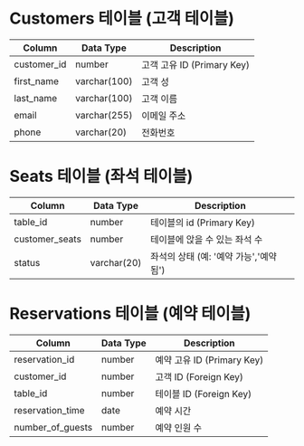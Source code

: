 # Customers 테이블 (고객 테이블)
|Column|Data Type|Description|
|-|-|-|
|customer_id|number|고객 고유 ID (Primary Key)|
|first_name|varchar(100)|고객 성|
|last_name|varchar(100)|고객 이름|
|email|varchar(255)|이메일 주소|
|phone|varchar(20)|전화번호|
# Seats 테이블 (좌석 테이블)
|Column|Data Type|Description|
|-|-|-|
|table_id|number|테이블의 id (Primary Key)|
|customer_seats|number|테이블에 앉을 수 있는 좌석 수|
|status|varchar(20)|좌석의 상태 (예: '예약 가능','예약됨')|
# Reservations 테이블 (예약 테이블)
|Column|Data Type|Description|
|-|-|-|
|reservation_id|number|예약 고유 ID (Primary Key)|
|customer_id|number|고객 ID (Foreign Key)|
|table_id|number|테이블 ID (Foreign Key)|
|reservation_time|date|예약 시간|
|number_of_guests|number|예약 인원 수|